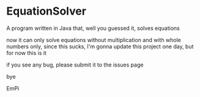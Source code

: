 # EquationSolver
A program written in Java that, well you guessed it, solves equations

now it can only solve equations without multiplication and with whole numbers only, since this sucks, I'm gonna update this project one day, but for now this is it

if you see any bug, please submit it to the issues page

bye

EmPi
